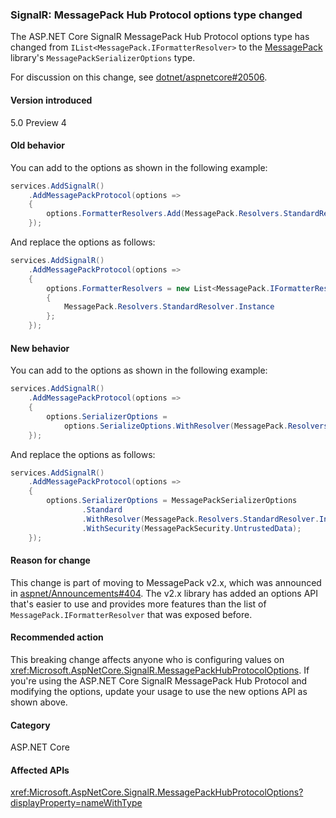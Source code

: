 ### SignalR: MessagePack Hub Protocol options type changed

The ASP.NET Core SignalR MessagePack Hub Protocol options type has changed from `IList<MessagePack.IFormatterResolver>` to the [MessagePack](https://www.nuget.org/packages/MessagePack) library's `MessagePackSerializerOptions` type.

For discussion on this change, see [dotnet/aspnetcore#20506](https://github.com/dotnet/aspnetcore/issues/20506).

#### Version introduced

5.0 Preview 4

#### Old behavior

You can add to the options as shown in the following example:

```csharp
services.AddSignalR()
    .AddMessagePackProtocol(options =>
    {
        options.FormatterResolvers.Add(MessagePack.Resolvers.StandardResolver.Instance);
    });
```

And replace the options as follows:

```csharp
services.AddSignalR()
    .AddMessagePackProtocol(options =>
    {
        options.FormatterResolvers = new List<MessagePack.IFormatterResolver>()
        {
            MessagePack.Resolvers.StandardResolver.Instance
        };
    });
```

#### New behavior

You can add to the options as shown in the following example:

```csharp
services.AddSignalR()
    .AddMessagePackProtocol(options =>
    {
        options.SerializerOptions =
            options.SerializeOptions.WithResolver(MessagePack.Resolvers.StandardResolver.Instance);
    });
```

And replace the options as follows:

```csharp
services.AddSignalR()
    .AddMessagePackProtocol(options =>
    {
        options.SerializerOptions = MessagePackSerializerOptions
                .Standard
                .WithResolver(MessagePack.Resolvers.StandardResolver.Instance)
                .WithSecurity(MessagePackSecurity.UntrustedData);
    });
```

#### Reason for change

This change is part of moving to MessagePack v2.x, which was announced in [aspnet/Announcements#404](https://github.com/aspnet/Announcements/issues/404). The v2.x library has added an options API that's easier to use and provides more features than the list of `MessagePack.IFormatterResolver` that was exposed before.

#### Recommended action

This breaking change affects anyone who is configuring values on <xref:Microsoft.AspNetCore.SignalR.MessagePackHubProtocolOptions>. If you're using the ASP.NET Core SignalR MessagePack Hub Protocol and modifying the options, update your usage to use the new options API as shown above.

#### Category

ASP.NET Core

#### Affected APIs

<xref:Microsoft.AspNetCore.SignalR.MessagePackHubProtocolOptions?displayProperty=nameWithType>

<!--

#### Affected APIs

`T:Microsoft.AspNetCore.SignalR.MessagePackHubProtocolOptions`

-->
